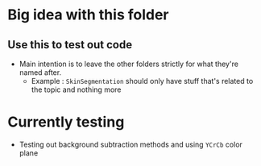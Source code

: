 # Big idea with this folder
## Use this to test out code 
- Main intention is to leave the other folders strictly for what they're named after.
  - Example : `SkinSegmentation` should only have stuff that's related to the topic and nothing more

# Currently testing
- Testing out background subtraction methods and using `YCrCb` color plane